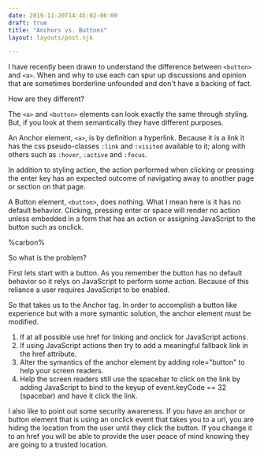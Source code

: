 ```yaml
---
date: 2019-11-20T14:45:02-06:00
draft: true
title: "Anchors vs. Buttons"
layout: layouts/post.njk

---
```


I have recently been drawn to understand the difference between `<button>` and `<a>`.
When and why to use each can spur up discussions and opinion that are sometimes borderline
unfounded and don't have a backing of fact.

How are they different?

The `<a>` and `<button>` elements can look exactly the same
through styling. But, if you look at them semantically
they have different purposes.

An Anchor element, `<a>`, is by definition a hyperlink.
Because it is a link it has the css pseudo-classes `:link` and
`:visited` available to it; along with others such as `:hover`,
`:active` and `:focus`.

In addition to styling action, the action performed when clicking
or pressing the enter key has an expected outcome of navigating
away to another page or section on that page.

A Button element, `<button>`, does nothing. What I mean here is
it has no default behavior. Clicking, pressing enter or space
will render no action unless embedded in a form that has an action
or assigning JavaScript to the button such as onclick.

%carbon%

So what is the problem?

First lets start with a button. As you remember the button
has no default behavior so it relys on JavaScript to
perform some action. Because of this reliance a user requires
JavaScript to be enabled.

So that takes us to the Anchor tag. In order to accomplish a
button like experience but with a more symantic solution, the
anchor element must be modified.

1. If at all possible use href for linking and onclick for
JavaScript actions.
2. If using JavaScript actions then try to add a meaningful
fallback link in the href attribute.
3. Alter the symantics of the anchor element by adding
role="button" to help your screen readers.
4. Help the screen readers still use the spacebar to click
on the link by adding JavaScript to bind to the keyup of
event.keyCode == 32 (spacebar) and have it click the link.

I also like to point out some security awareness. If you have
an anchor or button element that is using an onclick event
that takes you to a url, you are hiding the location from the
user until they click the button. If you change it to an href
you will be able to provide the user peace of mind knowing
they are going to a trusted location.
